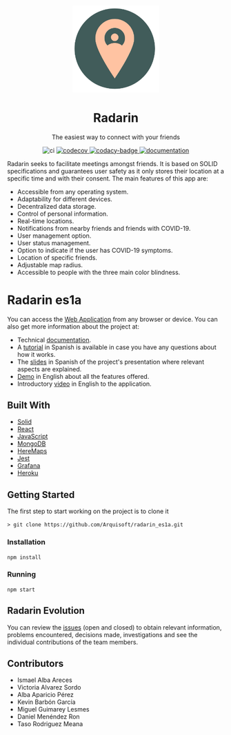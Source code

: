 <p align="center">
  <img alt="logo" src="https://github.com/Arquisoft/radarin_es1a/blob/master/webapp/public/radarin-logo.png?raw=true" width="200">
</p>

<h1 align="center">
    Radarin
</h1>

<p align="center">
    The easiest way to connect with your friends
</p>

<p align="center">
    <img alt="ci" src="https://github.com/arquisoft/radarin_es1a/workflows/CI%20for%20radarin/badge.svg"/>
    <a href="https://codecov.io/gh/Arquisoft/radarin_es1a">
        <img alt="codecov" src="https://codecov.io/gh/Arquisoft/radarin_es1a/branch/master/graph/badge.svg?token=t0x1Xm6pHF"/>
    </a>
    <a href="https://www.codacy.com/gh/Arquisoft/radarin_es1a/dashboard?utm_source=github.com&amp;utm_medium=referral&amp;utm_content=Arquisoft/radarin_es1a&amp;utm_campaign=Badge_Grade">
        <img alt="codacy-badge" src="https://app.codacy.com/project/badge/Grade/fa512d0abbe345f287f59b5259d99ae4"/>
    </a>
    </a>
    <a href="https://arquisoft.github.io/radarin_es1a/docs/">
        <img alt="documentation" src="https://img.shields.io/badge/docs-arc42-9cf.svg"/>
    </a>
</p>

Radarin seeks to facilitate meetings amongst friends. It is based on SOLID specifications and guarantees user safety as it only stores their location at a specific time and with their consent. The main features of this app are:
- Accessible from any operating system.
- Adaptability for different devices.
- Decentralized data storage.
- Control of personal information.
- Real-time locations.
- Notifications from nearby friends and friends with COVID-19.
- User management option.
- User status management.
- Option to indicate if the user has COVID-19 symptoms.
- Location of specific friends.
- Adjustable map radius.
- Accessible to people with the three main color blindness.

# Radarin es1a
You can access the [Web Application](https://radarines1awebapp.herokuapp.com/) from any browser or device.
You can also get more information about the project at:
- Technical [documentation](https://radarines1awebapp.herokuapp.com/docs/).
- A [tutorial](https://github.com/Arquisoft/radarin_es1a/wiki/Tutorial-Radarin) in Spanish is available in case you have any questions about how it works.
- The [slides](https://unioviedo-my.sharepoint.com/:b:/g/personal/uo266618_uniovi_es/ETawtanEmhRNrMV8I0g46HgBalgLCnnafVTQQx3QbOpafg?e=p3t2Pw) in Spanish of the project's presentation where relevant aspects are explained.
- [Demo](https://unioviedo-my.sharepoint.com/personal/uo270176_uniovi_es/_layouts/15/onedrive.aspx?id=%2Fpersonal%2Fuo270176%5Funiovi%5Fes%2FDocuments%2Fradarines1a%5Ff%2Emp4&parent=%2Fpersonal%2Fuo270176%5Funiovi%5Fes%2FDocuments&originalPath=aHR0cHM6Ly91bmlvdmllZG8tbXkuc2hhcmVwb2ludC5jb20vOnY6L2cvcGVyc29uYWwvdW8yNzAxNzZfdW5pb3ZpX2VzL0Vhclc1YWE5c2VWSmtvLXZmMjhHYUhFQkFyZjM2VW1qM3lZbjNIUEY0ZUljNHc%5FcnRpbWU9Y3NVdU9WUWEyVWc) in English about all the features offered. 
- Introductory [video](https://www.youtube.com/watch?v=0dte-WZkeAk&ab_channel=VictoriaAlvarez) in English to the application.

## Built With
- [Solid](https://solidproject.org/)
- [React](https://reactjs.org/docs/getting-started.html)
- [JavaScript](https://developer.mozilla.org/es/docs/Web/JavaScript)
- [MongoDB](https://www.mongodb.com/)
- [HereMaps](https://developer.here.com/?cid=Freemium-Google-YT-0-Dev-Brand-E&utm_source=Google&utm_medium=ppc&utm_campaign=Dev_PaidSearch_DevPortal_AlwaysOn&utm_term=&gclid=CjwKCAjwy42FBhB2EiwAJY0yQpXAuq_vrlzkH-zuGXTZ01EvOsJD3NEuq-O52-I1cxPhYXMup75rIxoCsx0QAvD_BwE&gclsrc=aw.ds)
- [Jest](https://jestjs.io/)
- [Grafana](https://grafana.com/)
- [Heroku](https://www.heroku.com/)

## Getting Started
The first step to start working on the project is to clone it
```
> git clone https://github.com/Arquisoft/radarin_es1a.git
```

### Installation
```
npm install
```

### Running
```
npm start
```

## Radarin Evolution
You can review the [issues](https://github.com/Arquisoft/radarin_es1a/issues) (open and closed) to obtain relevant information, problems encountered, decisions made, investigations and see the individual contributions of the team members.

## Contributors

- Ismael Alba Areces
- Victoria Alvarez Sordo
- Alba Aparicio Pérez
- Kevin Barbón García
- Miguel Guimarey Lesmes
- Daniel Menéndez Ron
- Taso Rodriguez Meana

